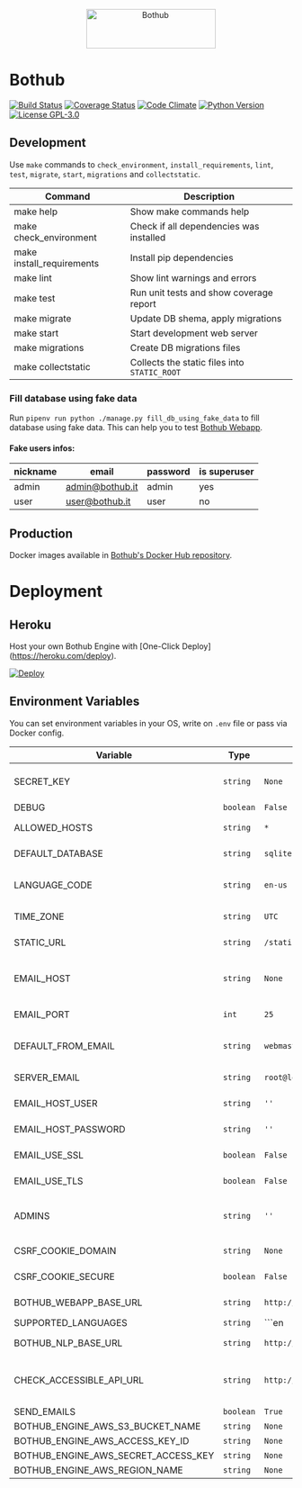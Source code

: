 <p align="center">
    <img src="https://user-images.githubusercontent.com/5360835/65427083-1af35900-de01-11e9-86ef-59f1eee79a68.png" width="230" height="70" alt="Bothub" />
</p>

# Bothub

[![Build Status](https://travis-ci.org/Ilhasoft/bothub-engine.svg?branch=master)](https://travis-ci.org/Ilhasoft/bothub-engine)
[![Coverage Status](https://coveralls.io/repos/github/Ilhasoft/bothub-engine/badge.svg?branch=master)](https://coveralls.io/github/Ilhasoft/bothub-engine?branch=master)
[![Code Climate](https://codeclimate.com/github/Ilhasoft/bothub-engine/badges/gpa.svg)](https://codeclimate.com/github/Ilhasoft/bothub-engine)
[![Python Version](https://img.shields.io/badge/python-3.6-blue.svg)](https://www.python.org/)
[![License GPL-3.0](https://img.shields.io/badge/license-%20GPL--3.0-yellow.svg)](https://github.com/Ilhasoft/bothub-engine/blob/master/LICENSE)

## Development

Use ```make``` commands to ```check_environment```, ```install_requirements```, ```lint```, ```test```, ```migrate```, ```start```, ```migrations``` and ```collectstatic```.

| Command | Description |
|--|--|
| make help | Show make commands help
| make check_environment | Check if all dependencies was installed
| make install_requirements | Install pip dependencies
| make lint | Show lint warnings and errors
| make test | Run unit tests and show coverage report
| make migrate | Update DB shema, apply migrations
| make start | Start development web server
| make migrations | Create DB migrations files
| make collectstatic | Collects the static files into ```STATIC_ROOT```


### Fill database using fake data

Run ```pipenv run python ./manage.py fill_db_using_fake_data``` to fill database using fake data. This can help you to test [Bothub Webapp](https://github.com/Ilhasoft/bothub-webapp).


#### Fake users infos:

| nickname | email | password | is superuser |
|---|---|---|---|
| admin | admin@bothub.it | admin | yes |
| user | user@bothub.it | user | no |


## Production

Docker images available in [Bothub's Docker Hub repository](https://hub.docker.com/r/ilha/bothub/).


# Deployment


## Heroku
Host your own Bothub Engine with [One-Click Deploy] (https://heroku.com/deploy).

[![Deploy](https://www.herokucdn.com/deploy/button.svg)](https://heroku.com/deploy)



## Environment Variables

You can set environment variables in your OS, write on ```.env``` file or pass via Docker config.

| Variable | Type | Default | Description |
|--|--|--|--|
| SECRET_KEY | ```string```|  ```None``` | A secret key for a particular Django installation. This is used to provide cryptographic signing, and should be set to a unique, unpredictable value.
| DEBUG | ```boolean``` | ```False``` | A boolean that turns on/off debug mode.
| ALLOWED_HOSTS | ```string``` | ```*``` | A list of strings representing the host/domain names that this Django site can serve.
| DEFAULT_DATABASE | ```string``` | ```sqlite:///db.sqlite3``` | Read [dj-database-url](https://github.com/kennethreitz/dj-database-url) to configure the database connection.
| LANGUAGE_CODE | ```string``` | ```en-us``` | A string representing the language code for this installation.This should be in standard [language ID format](https://docs.djangoproject.com/en/2.0/topics/i18n/#term-language-code).
| TIME_ZONE | ```string``` | ```UTC``` | A string representing the time zone for this installation. See the [list of time zones](https://en.wikipedia.org/wiki/List_of_tz_database_time_zones).
| STATIC_URL | ```string``` | ```/static/``` | URL to use when referring to static files located in ```STATIC_ROOT```.
| EMAIL_HOST | ```string``` | ```None``` | The host to use for sending email. When setted to ```None``` or empty string, the ```EMAIL_BACKEND``` setting is setted to ```django.core.mail.backends.console.EmailBackend```
| EMAIL_PORT | ```int``` | ```25``` | Port to use for the SMTP server defined in ```EMAIL_HOST```.
| DEFAULT_FROM_EMAIL | ```string``` | ```webmaster@localhost``` | Default email address to use for various automated correspondence from the site manager(s).
| SERVER_EMAIL | ```string``` | ```root@localhost``` | The email address that error messages come from, such as those sent to ```ADMINS``` and ```MANAGERS```.
| EMAIL_HOST_USER | ```string``` | ```''``` | Username to use for the SMTP server defined in ```EMAIL_HOST```.
| EMAIL_HOST_PASSWORD | ```string``` | ```''``` | Password to use for the SMTP server defined in ```EMAIL_HOST```.
| EMAIL_USE_SSL | ```boolean``` | ```False``` | Whether to use an implicit TLS (secure) connection when talking to the SMTP server.
| EMAIL_USE_TLS | ```boolean``` | ```False``` | Whether to use a TLS (secure) connection when talking to the SMTP server.
| ADMINS | ```string``` | ```''``` | A list of all the people who get code error notifications. Follow the pattern: ```admin1@email.com\|Admin 1,admin2@email.com\|Admin 2```
| CSRF_COOKIE_DOMAIN | ```string``` | ```None``` | The domain to be used when setting the CSRF cookie.
| CSRF_COOKIE_SECURE | ```boolean``` | ```False``` | Whether to use a secure cookie for the CSRF cookie.
| BOTHUB_WEBAPP_BASE_URL | ```string``` | ```http://localhost:8080/``` | The bothub-webapp production application URL. Used to refer and redirect user correctly.
| SUPPORTED_LANGUAGES | ```string```| ```en|pt``` | Set supported languages. Separe languages using ```|```. You can set location follow the format: ```[LANGUAGE_CODE]:[LANGUAGE_LOCATION]```.
| BOTHUB_NLP_BASE_URL | ```string``` | ```http://localhost:2657/``` | The bothub-blp production application URL. Used to proxy requests.
| CHECK_ACCESSIBLE_API_URL | ```string``` | ```http://localhost/api/repositories/``` | URL used by ```bothub.health.check.check_accessible_api``` to make a HTTP request. The response status code must be 200.
| SEND_EMAILS | ```boolean``` | ```True``` | Send emails flag.
| BOTHUB_ENGINE_AWS_S3_BUCKET_NAME | ```string``` | ```None``` | 
| BOTHUB_ENGINE_AWS_ACCESS_KEY_ID | ```string``` | ```None``` | 
| BOTHUB_ENGINE_AWS_SECRET_ACCESS_KEY | ```string``` | ```None``` | 
| BOTHUB_ENGINE_AWS_REGION_NAME | ```string``` | ```None``` | 
